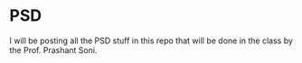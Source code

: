 # PSD
I will be posting all the PSD stuff in this repo that will be done in the class by the Prof. Prashant Soni.
